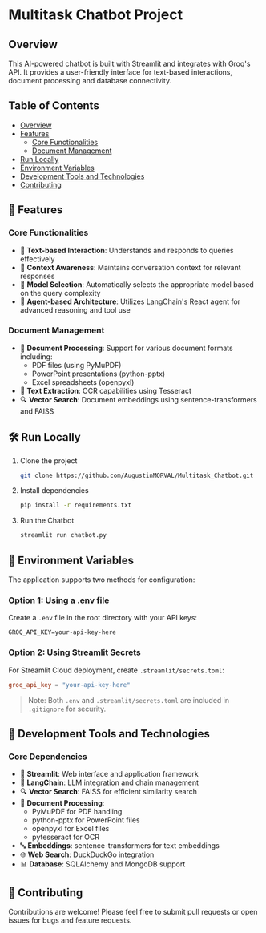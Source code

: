 # Multitask Chatbot Project

## Overview

This AI-powered chatbot is built with Streamlit and integrates with Groq's API. It provides a user-friendly interface for text-based interactions, document processing and database connectivity.

## Table of Contents
- [Overview](#overview)
- [Features](#-features)
  - [Core Functionalities](#core-functionalities)
  - [Document Management](#document-management)
- [Run Locally](#️-run-locally)
- [Environment Variables](#-environment-variables)
- [Development Tools and Technologies](#-development-tools-and-technologies)
- [Contributing](#-contributing)

## 🚀 Features

### Core Functionalities

- 💬 **Text-based Interaction**: Understands and responds to queries effectively
- 🧠 **Context Awareness**: Maintains conversation context for relevant responses
- 🎯 **Model Selection**: Automatically selects the appropriate model based on the query complexity
- 🤖 **Agent-based Architecture**: Utilizes LangChain's React agent for advanced reasoning and tool use

### Document Management

- 📄 **Document Processing**: Support for various document formats including:
  - PDF files (using PyMuPDF)
  - PowerPoint presentations (python-pptx)
  - Excel spreadsheets (openpyxl)
- 📝 **Text Extraction**: OCR capabilities using Tesseract
- 🔍 **Vector Search**: Document embeddings using sentence-transformers and FAISS

## 🛠️ Run Locally

1. Clone the project
   ```bash
   git clone https://github.com/AugustinMORVAL/Multitask_Chatbot.git
   ```

2. Install dependencies
   ```bash
   pip install -r requirements.txt
   ```

3. Run the Chatbot
   ```bash
   streamlit run chatbot.py
   ```

## 🔑 Environment Variables

The application supports two methods for configuration:

### Option 1: Using a .env file

Create a `.env` file in the root directory with your API keys:

```env
GROQ_API_KEY=your-api-key-here
```

### Option 2: Using Streamlit Secrets

For Streamlit Cloud deployment, create `.streamlit/secrets.toml`:

```toml
groq_api_key = "your-api-key-here"
```

> Note: Both `.env` and `.streamlit/secrets.toml` are included in `.gitignore` for security.

## 🧰 Development Tools and Technologies

### Core Dependencies
- 🎯 **Streamlit**: Web interface and application framework
- 🤖 **LangChain**: LLM integration and chain management
- 🔍 **Vector Search**: FAISS for efficient similarity search
- 📄 **Document Processing**: 
  - PyMuPDF for PDF handling
  - python-pptx for PowerPoint files
  - openpyxl for Excel files
  - pytesseract for OCR
- 🔤 **Embeddings**: sentence-transformers for text embeddings
- 🌐 **Web Search**: DuckDuckGo integration
- 📊 **Database**: SQLAlchemy and MongoDB support

## 🤝 Contributing

Contributions are welcome! Please feel free to submit pull requests or open issues for bugs and feature requests.
